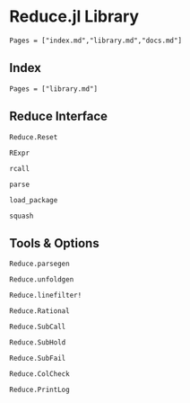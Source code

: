 # Reduce.jl Library

```@contents
Pages = ["index.md","library.md","docs.md"]
```

## Index

```@index
Pages = ["library.md"]
```

## Reduce Interface

```@docs
Reduce.Reset
```

```@docs
RExpr
```

```@docs
rcall
```

```@docs
parse
```

```@docs
load_package
```

```@docs
squash
```

## Tools & Options

```@docs
Reduce.parsegen
```

```@docs
Reduce.unfoldgen
```

```@docs
Reduce.linefilter!
```

```@docs
Reduce.Rational
```

```@docs
Reduce.SubCall
```

```@docs
Reduce.SubHold
```

```@docs
Reduce.SubFail
```

```@docs
Reduce.ColCheck
```

```@docs
Reduce.PrintLog
```
